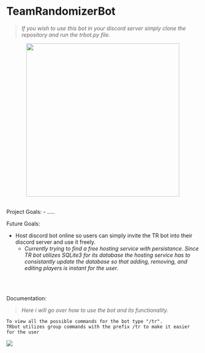 # TeamRandomizerBot

> *If you wish to use this bot in your discord server simply clone the repository and run the trbot.py file.*

<p align="center">
<img src= "https://user-images.githubusercontent.com/51865580/179876417-d2feba7c-43e9-40fb-997c-fbb16f98d14b.png" data-canonical-src= "https://user-images.githubusercontent.com/51865580/179876417-d2feba7c-43e9-40fb-997c-fbb16f98d14b.png" width="400" height="400" />
</p>

<br />
Project Goals:
- .....

Future Goals:
- Host discord bot online so users can simply invite the TR bot into their discord server and use it freely.
  - *Currently trying to find a free hosting service with persistance. Since TR bot utilizes SQLite3 for its database
  the hosting service has to consistantly update the database so that adding, removing, and editing players is instant
  for the user.*
<br />
<br />

Documentation:
> *Here i will go over how to use the bot and its functionality.*
``` 
To view all the possible commands for the bot type "/tr".
TRbot utilizes group commands with the prefix /tr to make it easier for the user
```
<img src= "https://user-images.githubusercontent.com/51865580/179876423-5d95d078-16e5-4789-a226-f7ce7aa10102.png" data-canonical-src= "https://user-images.githubusercontent.com/51865580/179876423-5d95d078-16e5-4789-a226-f7ce7aa10102.png" />
